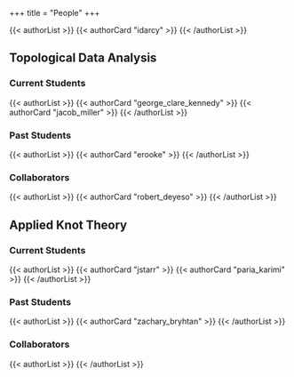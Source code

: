 +++
title = "People"
+++

{{< authorList >}}
{{< authorCard "idarcy" >}}
{{< /authorList >}}

## Topological Data Analysis

### Current Students

{{< authorList >}}
{{< authorCard "george_clare_kennedy" >}}
{{< authorCard "jacob_miller" >}}
{{< /authorList >}}

### Past Students

{{< authorList >}}
{{< authorCard "erooke" >}}
{{< /authorList >}}


### Collaborators

{{< authorList >}}
{{< authorCard "robert_deyeso" >}}
{{< /authorList >}}

## Applied Knot Theory

### Current Students

{{< authorList >}}
{{< authorCard "jstarr" >}}
{{< authorCard "paria_karimi" >}}
{{< /authorList >}}

### Past Students

{{< authorList >}}
{{< authorCard "zachary_bryhtan" >}}
{{< /authorList >}}

### Collaborators

{{< authorList >}}
{{< /authorList >}}